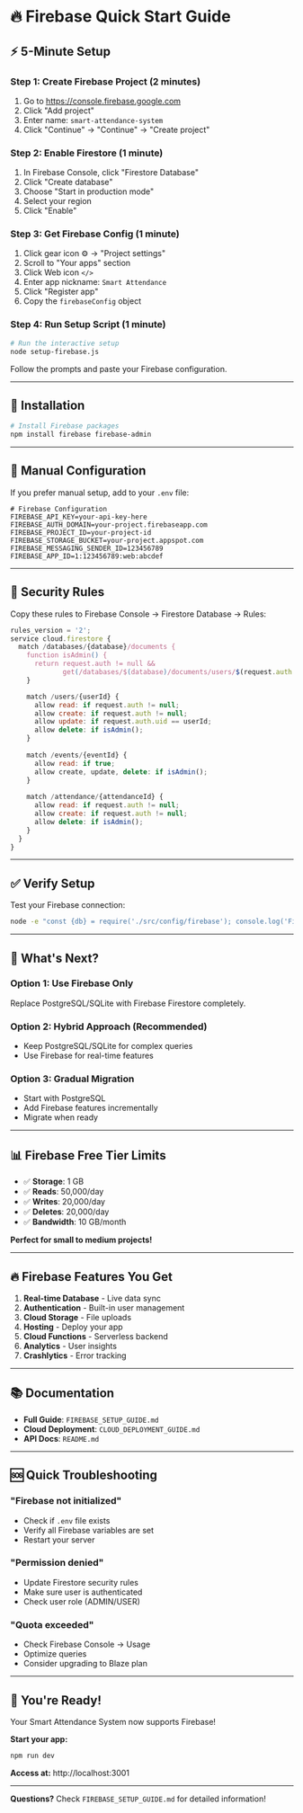 # 🔥 Firebase Quick Start Guide

## ⚡ 5-Minute Setup

### Step 1: Create Firebase Project (2 minutes)

1. Go to https://console.firebase.google.com
2. Click "Add project"
3. Enter name: `smart-attendance-system`
4. Click "Continue" → "Continue" → "Create project"

### Step 2: Enable Firestore (1 minute)

1. In Firebase Console, click "Firestore Database"
2. Click "Create database"
3. Choose "Start in production mode"
4. Select your region
5. Click "Enable"

### Step 3: Get Firebase Config (1 minute)

1. Click gear icon ⚙️ → "Project settings"
2. Scroll to "Your apps" section
3. Click Web icon `</>`
4. Enter app nickname: `Smart Attendance`
5. Click "Register app"
6. Copy the `firebaseConfig` object

### Step 4: Run Setup Script (1 minute)

```bash
# Run the interactive setup
node setup-firebase.js
```

Follow the prompts and paste your Firebase configuration.

---

## 🚀 Installation

```bash
# Install Firebase packages
npm install firebase firebase-admin
```

---

## 📝 Manual Configuration

If you prefer manual setup, add to your `.env` file:

```env
# Firebase Configuration
FIREBASE_API_KEY=your-api-key-here
FIREBASE_AUTH_DOMAIN=your-project.firebaseapp.com
FIREBASE_PROJECT_ID=your-project-id
FIREBASE_STORAGE_BUCKET=your-project.appspot.com
FIREBASE_MESSAGING_SENDER_ID=123456789
FIREBASE_APP_ID=1:123456789:web:abcdef
```

---

## 🔐 Security Rules

Copy these rules to Firebase Console → Firestore Database → Rules:

```javascript
rules_version = '2';
service cloud.firestore {
  match /databases/{database}/documents {
    function isAdmin() {
      return request.auth != null && 
             get(/databases/$(database)/documents/users/$(request.auth.uid)).data.role == 'ADMIN';
    }

    match /users/{userId} {
      allow read: if request.auth != null;
      allow create: if request.auth != null;
      allow update: if request.auth.uid == userId;
      allow delete: if isAdmin();
    }
    
    match /events/{eventId} {
      allow read: if true;
      allow create, update, delete: if isAdmin();
    }
    
    match /attendance/{attendanceId} {
      allow read: if request.auth != null;
      allow create: if request.auth != null;
      allow delete: if isAdmin();
    }
  }
}
```

---

## ✅ Verify Setup

Test your Firebase connection:

```bash
node -e "const {db} = require('./src/config/firebase'); console.log('Firebase connected:', !!db);"
```

---

## 🎯 What's Next?

### Option 1: Use Firebase Only
Replace PostgreSQL/SQLite with Firebase Firestore completely.

### Option 2: Hybrid Approach (Recommended)
- Keep PostgreSQL/SQLite for complex queries
- Use Firebase for real-time features

### Option 3: Gradual Migration
- Start with PostgreSQL
- Add Firebase features incrementally
- Migrate when ready

---

## 📊 Firebase Free Tier Limits

- ✅ **Storage**: 1 GB
- ✅ **Reads**: 50,000/day
- ✅ **Writes**: 20,000/day
- ✅ **Deletes**: 20,000/day
- ✅ **Bandwidth**: 10 GB/month

**Perfect for small to medium projects!**

---

## 🔥 Firebase Features You Get

1. **Real-time Database** - Live data sync
2. **Authentication** - Built-in user management
3. **Cloud Storage** - File uploads
4. **Hosting** - Deploy your app
5. **Cloud Functions** - Serverless backend
6. **Analytics** - User insights
7. **Crashlytics** - Error tracking

---

## 📚 Documentation

- **Full Guide**: `FIREBASE_SETUP_GUIDE.md`
- **Cloud Deployment**: `CLOUD_DEPLOYMENT_GUIDE.md`
- **API Docs**: `README.md`

---

## 🆘 Quick Troubleshooting

### "Firebase not initialized"
- Check if `.env` file exists
- Verify all Firebase variables are set
- Restart your server

### "Permission denied"
- Update Firestore security rules
- Make sure user is authenticated
- Check user role (ADMIN/USER)

### "Quota exceeded"
- Check Firebase Console → Usage
- Optimize queries
- Consider upgrading to Blaze plan

---

## 🎉 You're Ready!

Your Smart Attendance System now supports Firebase!

**Start your app:**
```bash
npm run dev
```

**Access at:** http://localhost:3001

---

**Questions?** Check `FIREBASE_SETUP_GUIDE.md` for detailed information!
